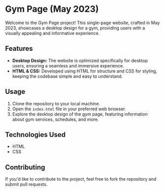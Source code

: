 # Gym Page (May 2023)

Welcome to the Gym Page project! This single-page website, crafted in May 2023, showcases a desktop design for a gym, providing users with a visually appealing and informative experience.

## Features

- **Desktop Design:** The website is optimized specifically for desktop users, ensuring a seamless and immersive experience.
- **HTML & CSS:** Developed using HTML for structure and CSS for styling, keeping the codebase simple and easy to understand.

## Usage

1. Clone the repository to your local machine.
2. Open the `index.html` file in your preferred web browser.
3. Explore the desktop design of the gym page, featuring information about gym services, schedules, and more.

## Technologies Used

- HTML
- CSS

## Contributing

If you'd like to contribute to the project, feel free to fork the repository and submit pull requests.

